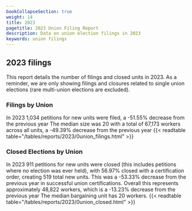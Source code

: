 ```yaml
---
bookCollapseSection: true
weight: 14
title: 2023
pagetitle: 2023 Union Filing Report
description: Data on union election filings in 2023
keywords: union filings
---
```


## 2023 filings

This report details the number of filings and closed units in 2023. As a reminder, we are only showing filings and closures related to single union elections (rare multi-union elections are excluded).

### Filings by Union
In 2023 1,034 petitions for new units were filed, a -51.55% decrease from the previous year The median size was 20 with a total of 67,173 workers across all units, a -49.39% decrease from the previous year
{{< readtable table="/tables/reports/2023/0union_filings.html" >}}

### Closed Elections by Union
In 2023 911 petitions for new units were closed (this includes petitions where no election was ever held), with 56.97% closed with a certification order, creating 519 total new units. This was a -53.33% decrease from the previous year in successful union certifications. Overall this represents approximately 48,822 workers, which is a -13.23% decrease from the previous year The median bargaining unit has 20 workers.
{{< readtable table="/tables/reports/2023/0union_closed.html" >}}
